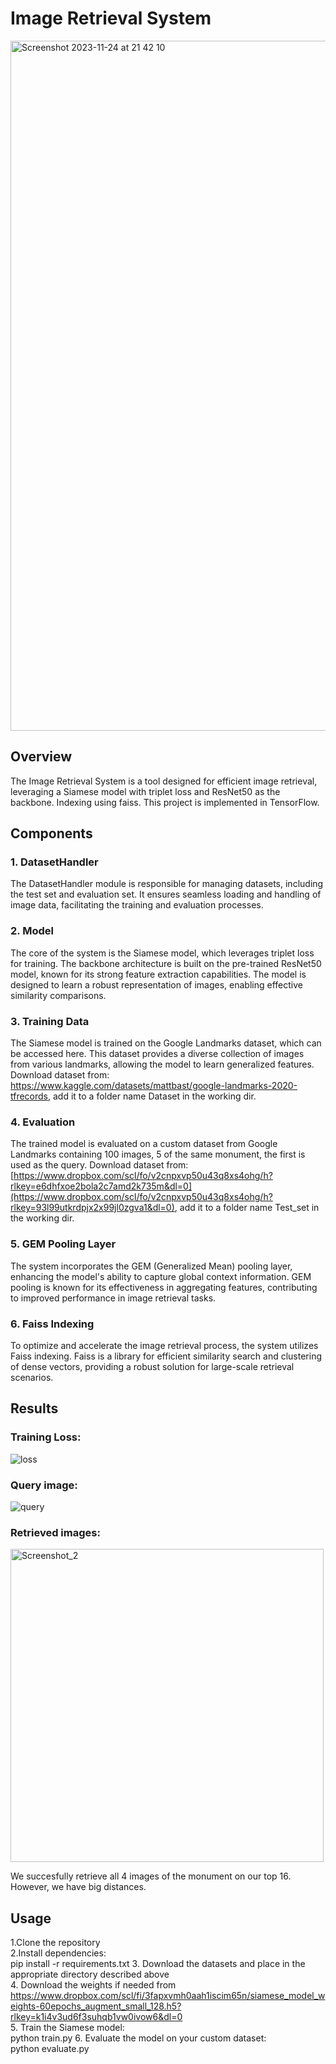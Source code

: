 # Image Retrieval System
<img width="1104" alt="Screenshot 2023-11-24 at 21 42 10" src="https://github.com/gsiatras/Image_Retrieval_System/assets/94067900/b57bc1f5-d829-4618-a139-5c0bacf767ea">    
  
## Overview
The Image Retrieval System is a tool designed for efficient image retrieval, leveraging a Siamese model with triplet loss and ResNet50 as the backbone. Indexing using faiss. This project is implemented in TensorFlow.

## Components
### 1. DatasetHandler
The DatasetHandler module is responsible for managing datasets, including the test set and evaluation set. It ensures seamless loading and handling of image data, facilitating the training and evaluation processes.

### 2. Model
The core of the system is the Siamese model, which leverages triplet loss for training. The backbone architecture is built on the pre-trained ResNet50 model, known for its strong feature extraction capabilities. The model is designed to learn a robust representation of images, enabling effective similarity comparisons.

### 3. Training Data
The Siamese model is trained on the Google Landmarks dataset, which can be accessed here. This dataset provides a diverse collection of images from various landmarks, allowing the model to learn generalized features.      
Download dataset from: https://www.kaggle.com/datasets/mattbast/google-landmarks-2020-tfrecords, add it to a folder name Dataset in the working dir.

### 4. Evaluation
The trained model is evaluated on a custom dataset from Google Landmarks containing 100 images, 5 of the same monument, the first is used as the query.
Download dataset from: [https://www.dropbox.com/scl/fo/v2cnpxvp50u43q8xs4ohg/h?rlkey=e6dhfxoe2bola2c7amd2k735m&dl=0](https://www.dropbox.com/scl/fo/v2cnpxvp50u43q8xs4ohg/h?rlkey=93l99utkrdpjx2x99jl0zgva1&dl=0), add it to a folder name Test_set in the working dir.  

### 5. GEM Pooling Layer
The system incorporates the GEM (Generalized Mean) pooling layer, enhancing the model's ability to capture global context information. GEM pooling is known for its effectiveness in aggregating features, contributing to improved performance in image retrieval tasks.

### 6. Faiss Indexing
To optimize and accelerate the image retrieval process, the system utilizes Faiss indexing. Faiss is a library for efficient similarity search and clustering of dense vectors, providing a robust solution for large-scale retrieval scenarios.

## Results
### Training Loss:
![loss](https://github.com/gsiatras/Image_Retrieval_System/assets/94067900/6496cacf-10ce-4665-88d2-c46c1177b5f3)
### Query image:
![query](https://github.com/gsiatras/Image_Retrieval_System/assets/94067900/74cab87e-3c2b-4f6a-b7ef-6cd59c63cc9f)
### Retrieved images:    
<img width="501" alt="Screenshot_2" src="https://github.com/gsiatras/Image_Retrieval_System/assets/94067900/8f7dfc7a-79f4-4275-8661-b5b507708ce5">        

We succesfully retrieve all 4 images of the monument on our top 16. However, we have big distances.

## Usage
1.Clone the repository      
2.Install dependencies:      
pip install -r requirements.txt
3. Download the datasets and place in the appropriate directory described above   
4. Download the weights if needed from https://www.dropbox.com/scl/fi/3fapxvmh0aah1iscim65n/siamese_model_weights-60epochs_augment_small_128.h5?rlkey=k1i4v3ud6f3suhqb1vw0ivow6&dl=0       
5. Train the Siamese model:      
python train.py
6. Evaluate the model on your custom dataset:      
python evaluate.py






